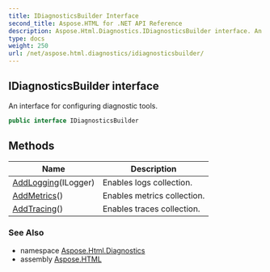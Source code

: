 ```yaml
---
title: IDiagnosticsBuilder Interface
second_title: Aspose.HTML for .NET API Reference
description: Aspose.Html.Diagnostics.IDiagnosticsBuilder interface. An interface for configuring diagnostic tools
type: docs
weight: 250
url: /net/aspose.html.diagnostics/idiagnosticsbuilder/
---
```

## IDiagnosticsBuilder interface

An interface for configuring diagnostic tools.

```csharp
public interface IDiagnosticsBuilder
```

## Methods

| Name | Description |
| --- | --- |
| [AddLogging](../../aspose.html.diagnostics/idiagnosticsbuilder/addlogging/)(ILogger) | Enables logs collection. |
| [AddMetrics](../../aspose.html.diagnostics/idiagnosticsbuilder/addmetrics/)() | Enables metrics collection. |
| [AddTracing](../../aspose.html.diagnostics/idiagnosticsbuilder/addtracing/)() | Enables traces collection. |

### See Also

* namespace [Aspose.Html.Diagnostics](../../aspose.html.diagnostics/)
* assembly [Aspose.HTML](../../)
